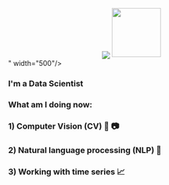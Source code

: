 <div id="header" align="center">
  <img src="<div id="header" align="center">
  <img src="https://media.giphy.com/media/M9gbBd9nbDrOTu1Mqx/giphy.gif" width="100"/>
</div>" width="500"/>
</div>


### I'm a Data Scientist

### What am I doing now:
### 1) Computer Vision (CV) 🎥 📷
### 2) Natural language processing (NLP) 📝
### 3) Working with time series 📈
